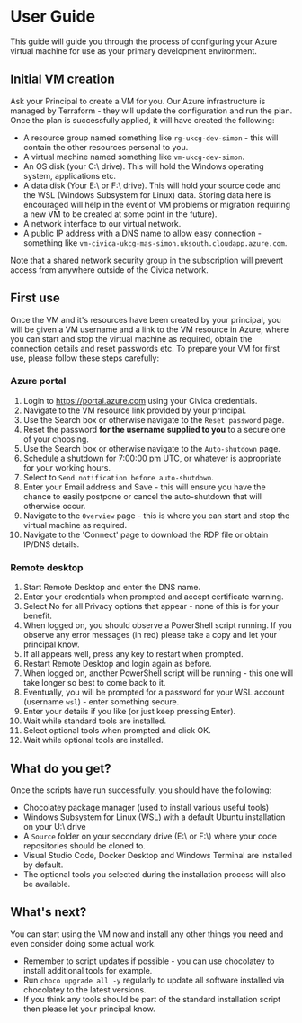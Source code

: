 # User Guide
This guide will guide you through the process of configuring your Azure virtual machine for use as your primary development environment.

## Initial VM creation
Ask your Principal to create a VM for you. Our Azure infrastructure is managed by Terraform - they will update the configuration and run the plan. Once the plan is successfully applied, it will have created the following:
* A resource group named something like `rg-ukcg-dev-simon` - this will contain the other resources personal to you.
* A virtual machine named something like `vm-ukcg-dev-simon`.
* An OS disk (your C:\\ drive). This will hold the Windows operating system, applications etc.
* A data disk (Your E:\\ or F:\\ drive). This will hold your source code and the WSL (Windows Subsystem for Linux) data. Storing data here is encouraged will help in the event of VM problems or migration requiring a new VM to be created at some point in the future).
* A network interface to our virtual network.
* A public IP address with a DNS name to allow easy connection - something like `vm-civica-ukcg-mas-simon.uksouth.cloudapp.azure.com`.

Note that a shared network security group in the subscription will prevent access from anywhere outside of the Civica network.

## First use
Once the VM and it's resources have been created by your principal, you will be given a VM username and a link to the VM resource in Azure, where you can start and stop the virtual machine as required, obtain the connection details and reset passwords etc. To prepare your VM for first use, please follow these steps carefully:

### Azure portal
1. Login to https://portal.azure.com using your Civica credentials.
1. Navigate to the VM resource link provided by your principal.
1. Use the Search box or otherwise navigate to the `Reset password` page.
1. Reset the password **for the username supplied to you** to a secure one of your choosing.
1. Use the Search box or otherwise navigate to the `Auto-shutdown` page.
1. Schedule a shutdown for 7:00:00 pm UTC, or whatever is appropriate for your working hours.
1. Select to `Send notification before auto-shutdown`.
1. Enter your Email address and Save - this will ensure you have the chance to easily postpone or cancel the auto-shutdown that will otherwise occur.
1. Navigate to the `Overview` page - this is where you can start and stop the virtual machine as required.
1. Navigate to the 'Connect' page to download the RDP file or obtain IP/DNS details. 

### Remote desktop
1. Start Remote Desktop and enter the DNS name.
1. Enter your credentials when prompted and accept certificate warning.
1. Select No for all Privacy options that appear - none of this is for your benefit.
1. When logged on, you should observe a PowerShell script running. If you observe any error messages (in red) please take a copy and let your principal know. 
1. If all appears well, press any key to restart when prompted.
1. Restart Remote Desktop and login again as before.
1.  When logged on, another PowerShell script will be running - this one will take longer so best to come back to it.
1. Eventually, you will be prompted for a password for your WSL account (username `wsl`) - enter something secure.
1. Enter your details if you like (or just keep pressing Enter).
1. Wait while standard tools are installed.
1. Select optional tools when prompted and click OK.
1. Wait while optional tools are installed.

## What do you get?
Once the scripts have run successfully, you should have the following:
* Chocolatey package manager (used to install various useful tools)
* Windows Subsystem for Linux (WSL) with a default Ubuntu installation on your U:\\ drive
* A `Source` folder on your secondary drive  (E:\\ or F:\\) where your code repositories should be cloned to.
* Visual Studio Code, Docker Desktop and Windows Terminal are installed by default.
* The optional tools you selected during the installation process will also be available.

## What's next?
You can start using the VM now and install any other things you need and even consider doing some actual work.
* Remember to script updates if possible - you can use chocolatey to install additional tools for example.
* Run `choco upgrade all -y` regularly to update all software installed via chocolatey to the latest versions.
* If you think any tools should be part of the standard installation script then please let your principal know.
